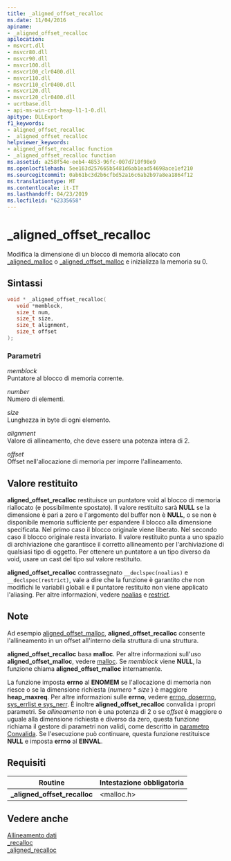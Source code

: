 ```yaml
---
title: _aligned_offset_recalloc
ms.date: 11/04/2016
apiname:
- _aligned_offset_recalloc
apilocation:
- msvcrt.dll
- msvcr80.dll
- msvcr90.dll
- msvcr100.dll
- msvcr100_clr0400.dll
- msvcr110.dll
- msvcr110_clr0400.dll
- msvcr120.dll
- msvcr120_clr0400.dll
- ucrtbase.dll
- api-ms-win-crt-heap-l1-1-0.dll
apitype: DLLExport
f1_keywords:
- aligned_offset_recalloc
- _aligned_offset_recalloc
helpviewer_keywords:
- aligned_offset_recalloc function
- _aligned_offset_recalloc function
ms.assetid: a258f54e-eeb4-4853-96fc-007d710f98e9
ms.openlocfilehash: 5ee163d257665b5481d6ab1ead54698ace1ef210
ms.sourcegitcommit: 0ab61bc3d2b6cfbd52a16c6ab2b97a8ea1864f12
ms.translationtype: MT
ms.contentlocale: it-IT
ms.lasthandoff: 04/23/2019
ms.locfileid: "62335658"
---
```

# <a name="alignedoffsetrecalloc"></a>_aligned_offset_recalloc

Modifica la dimensione di un blocco di memoria allocato con [_aligned_malloc](aligned-malloc.md) o [_aligned_offset_malloc](aligned-offset-malloc.md) e inizializza la memoria su 0.

## <a name="syntax"></a>Sintassi

```C
void * _aligned_offset_recalloc(
   void *memblock,
   size_t num,
   size_t size,
   size_t alignment,
   size_t offset
);
```

### <a name="parameters"></a>Parametri

*memblock*<br/>
Puntatore al blocco di memoria corrente.

*number*<br/>
Numero di elementi.

*size*<br/>
Lunghezza in byte di ogni elemento.

*alignment*<br/>
Valore di allineamento, che deve essere una potenza intera di 2.

*offset*<br/>
Offset nell'allocazione di memoria per imporre l'allineamento.

## <a name="return-value"></a>Valore restituito

**aligned_offset_recalloc** restituisce un puntatore void al blocco di memoria riallocato (e possibilmente spostato). Il valore restituito sarà **NULL** se la dimensione è pari a zero e l'argomento del buffer non è **NULL**, o se non è disponibile memoria sufficiente per espandere il blocco alla dimensione specificata. Nel primo caso il blocco originale viene liberato. Nel secondo caso il blocco originale resta invariato. Il valore restituito punta a uno spazio di archiviazione che garantisce il corretto allineamento per l'archiviazione di qualsiasi tipo di oggetto. Per ottenere un puntatore a un tipo diverso da void, usare un cast del tipo sul valore restituito.

**aligned_offset_recalloc** contrassegnato `__declspec(noalias)` e `__declspec(restrict)`, vale a dire che la funzione è garantito che non modifichi le variabili globali e il puntatore restituito non viene applicato l'aliasing. Per altre informazioni, vedere [noalias](../../cpp/noalias.md) e [restrict](../../cpp/restrict.md).

## <a name="remarks"></a>Note

Ad esempio [aligned_offset_malloc](aligned-offset-malloc.md), **aligned_offset_recalloc** consente l'allineamento in un offset all'interno della struttura di una struttura.

**aligned_offset_recalloc** basa **malloc**. Per altre informazioni sull'uso **aligned_offset_malloc**, vedere [malloc](malloc.md). Se *memblock* viene **NULL**, la funzione chiama **aligned_offset_malloc** internamente.

La funzione imposta **errno** al **ENOMEM** se l'allocazione di memoria non riesce o se la dimensione richiesta (*numero* * *size* ) è maggiore **heap_maxreq**. Per altre informazioni sulle **errno**, vedere [errno, doserrno, sys_errlist e sys_nerr](../../c-runtime-library/errno-doserrno-sys-errlist-and-sys-nerr.md). È inoltre **aligned_offset_recalloc** convalida i propri parametri. Se *allineamento* non è una potenza di 2 o se *offset* è maggiore o uguale alla dimensione richiesta e diverso da zero, questa funzione richiama il gestore di parametri non validi, come descritto in [parametro Convalida](../../c-runtime-library/parameter-validation.md). Se l'esecuzione può continuare, questa funzione restituisce **NULL** e imposta **errno** al **EINVAL**.

## <a name="requirements"></a>Requisiti

|Routine|Intestazione obbligatoria|
|-------------|---------------------|
|**_aligned_offset_recalloc**|\<malloc.h>|

## <a name="see-also"></a>Vedere anche

[Allineamento dati](../../c-runtime-library/data-alignment.md)<br/>
[_recalloc](recalloc.md)<br/>
[_aligned_recalloc](aligned-recalloc.md)<br/>
